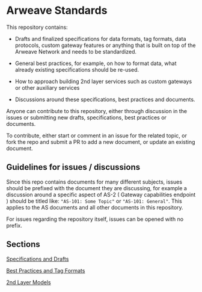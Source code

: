 
# Arweave Standards

This repository contains:

- Drafts and finalized specifications for data formats, tag formats, data protocols, custom gateway features or anything that is built on top of the Arweave Network and needs to be standardized.

- General best practices, for example, on how to format data, what already existing specifications should be re-used.

- How to approach building 2nd layer services such as custom gateways or other auxiliary services

- Discussions around these specifications, best practices and documents.
  
Anyone can contribute to this repository, either through discussion in the issues or submitting new drafts, specifications, best practices or documents.

To contribute, either start or comment in an issue for the related topic, or fork the repo and submit a PR to add a new document, or update an existing document.

## Guidelines for issues / discussions

Since this repo contains documents for many different subjects, issues should be prefixed with the
document they are discussing, for example a discussion around a specific aspect of AS-2 ( Gateway capabilities endpoint ) should be titled like: `"AS-101: Some Topic"` or `"AS-101: General"`. This applies to the AS documents and all other documents in this repository.

For issues regarding the repository itself, issues can be opened with no prefix.

## Sections

[Specifications and Drafts](specs)

[Best Practices and Tag Formats](best-practices)

[2nd Layer Models](2nd-layer)





